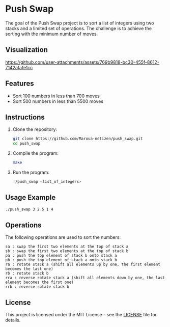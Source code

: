 # Push Swap

The goal of the Push Swap project is to sort a list of integers using two stacks and a limited set of operations. The challenge is to achieve the sorting with the minimum number of moves. 

## Visualization

https://github.com/user-attachments/assets/769b9818-bc30-455f-8612-7142afafe1cc

## Features

- Sort 100 numbers in less than 700 moves
- Sort 500 numbers in less than 5500 moves

## Instructions

1. Clone the repository:
   ```sh
   git clone https://github.com/Maroua-netizen/push_swap.git
   cd push_swap

2. Compile the program:
    ```sh
    make
    ```

3. Run the program:
    ```sh
    ./push_swap <list_of_integers>
    ```

## Usage Example
   ```sh
  ./push_swap 3 2 5 1 4
   ```

## Operations

The following operations are used to sort the numbers:

    sa : swap the first two elements at the top of stack a
    sb : swap the first two elements at the top of stack b
    pa : push the top element of stack b onto stack a
    pb : push the top element of stack a onto stack b
    ra : rotate stack a (shift all elements up by one, the first element becomes the last one)
    rb : rotate stack b
    rra : reverse rotate stack a (shift all elements down by one, the last element becomes the first one)
    rrb : reverse rotate stack b

## License

This project is licensed under the MIT License - see the [LICENSE](LICENSE) file for details.
